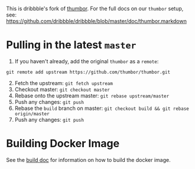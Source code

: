 This is dribbble's fork of [thumbor](https://github.com/thumbor/thumbor). For the full docs on our `thumbor` setup, see: https://github.com/dribbble/dribbble/blob/master/doc/thumbor.markdown

# Pulling in the latest `master`
1. If you haven't already, add the original `thumbor` as a `remote`:
```
git remote add upstream https://github.com/thumbor/thumbor.git
```
2. Fetch the upstream: `git fetch upstream`
3. Checkout master: `git checkout master`
4. Rebase onto the upstream master: `git rebase upstream/master`
5. Push any changes: `git push`
6. Rebase the `build` branch on master: `git checkout build && git rebase origin/master`
7. Push any changes: `git push`

# Building Docker Image
See the [build doc](https://github.com/dribbble/thumbor/blob/build/build.md) for information on how to build the docker image.
